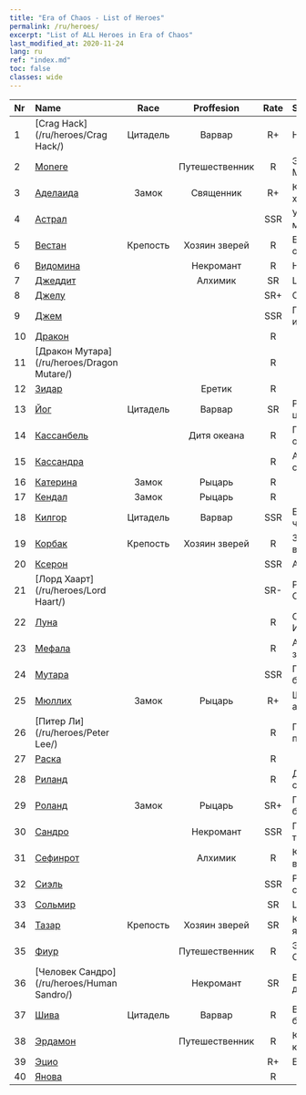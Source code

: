 ```yaml
---
title: "Era of Chaos - List of Heroes"
permalink: /ru/heroes/
excerpt: "List of ALL Heroes in Era of Chaos"
last_modified_at: 2020-11-24
lang: ru
ref: "index.md"
toc: false
classes: wide
---
```

  | Nr |    Name    |  Race   |  Proffesion   |  Rate  |    Specialty     |
  |:---|:-----------|:-------:|:-------------:|:------:|:-----------------|
  | 1 | [Crag Hack](/ru/heroes/Crag Hack/) | Цитадель | Варвар | R+ |  Наступление  |
  | 2 | [Monere](/ru/heroes/Monere/) |  | Путешественник | R |  Элементаль Мысли  |
  | 3 | [Аделаида](/ru/heroes/Adelaide/) | Замок | Священник | R+ |  Кольцо холода  |
  | 4 | [Астрал](/ru/heroes/Astral/) |  |  | SSR |  Увеличение магии  |
  | 5 | [Вестан](/ru/heroes/Wystan/) | Крепость | Хозяин зверей | R |  Болотный охотник  |
  | 6 | [Видомина](/ru/heroes/Vidomina/) |  | Некромант | R |  Некромант  |
  | 7 | [Джеддит](/ru/heroes/Jeddite/) |  | Алхимик | SR |  Цикл жизни  |
  | 8 | [Джелу](/ru/heroes/Gelu/) |  |  | SR+ |  Снайпер  |
  | 9 | [Джем](/ru/heroes/Gem/) |  |  | SSR |  Природное исцеление  |
  | 10 | [Дракон](/ru/heroes/Dracon/) |  |  | R |    |
  | 11 | [Дракон Мутара](/ru/heroes/Dragon Mutare/) |  |  | R |    |
  | 12 | [Зидар](/ru/heroes/Zydar/) |  | Еретик | R |    |
  | 13 | [Йог](/ru/heroes/Yog/) | Цитадель | Варвар | SR |  Разъяренные циклопы  |
  | 14 | [Кассанбель](/ru/heroes/Cassanbel/) |  | Дитя океана | R |  Песнь океана  |
  | 15 | [Кассандра](/ru/heroes/Kassandra/) |  |  | R |  Армия спартанцев  |
  | 16 | [Катерина](/ru/heroes/Catherine/) | Замок | Рыцарь | R |    |
  | 17 | [Кендал](/ru/heroes/Kendal/) | Замок | Рыцарь | R |    |
  | 18 | [Килгор](/ru/heroes/Kilgor/) | Цитадель | Варвар | SSR |  Боевое чудище  |
  | 19 | [Корбак](/ru/heroes/Korbac/) | Крепость | Хозяин зверей | R |  Змей в воздухе  |
  | 20 | [Ксерон](/ru/heroes/Xeron/) |  |  | SSR |  Архидьявол  |
  | 21 | [Лорд Хаарт](/ru/heroes/Lord Haart/) |  |  | SR- |  Рыцарь Смерти  |
  | 22 | [Луна](/ru/heroes/Luna/) |  |  | R |  Стена Инферно  |
  | 23 | [Мефала](/ru/heroes/Mephala/) |  |  | R |  Абсолютная защита  |
  | 24 | [Мутара](/ru/heroes/Mutare/) |  |  | SSR |  Подземелье безумия  |
  | 25 | [Мюллих](/ru/heroes/Mullich/) | Замок | Рыцарь | R+ |  Штурмовая атака  |
  | 26 | [Питер Ли](/ru/heroes/Peter Lee/) |  |  | R |  Поднятый парус  |
  | 27 | [Раска](/ru/heroes/Rashka/) |  |  | R |    |
  | 28 | [Риланд](/ru/heroes/Ryland/) |  |  | R |  Дендроид-страж  |
  | 29 | [Роланд](/ru/heroes/Roland/) | Замок | Рыцарь | SR+ |  Повышение боевого духа  |
  | 30 | [Сандро](/ru/heroes/Sandro/) |  | Некромант | SSR |  Падение тьмы  |
  | 31 | [Сефинрот](/ru/heroes/Sephinroth/) |  | Алхимик | R |  Кристальный взгляд  |
  | 32 | [Сиэль](/ru/heroes/Ciele/) |  |  | SSR |  Резонанс стихий  |
  | 33 | [Сольмир](/ru/heroes/Solmyr/) |  |  | SR |  Цепь молний  |
  | 34 | [Тазар](/ru/heroes/Tazar/) | Крепость | Хозяин зверей | SR |  Кровавая ярость  |
  | 35 | [Фиур](/ru/heroes/Fiur/) |  | Путешественник | R |  Элементаль Огня  |
  | 36 | [Человек Сандро](/ru/heroes/Human Sandro/) |  | Некромант | SR |  Бессмертная душа  |
  | 37 | [Шива](/ru/heroes/Shiva/) | Цитадель | Варвар | R |  Вестники бури  |
  | 38 | [Эрдамон](/ru/heroes/Erdamon/) |  | Путешественник | R |  Король камней  |
  | 39 | [Эцио](/ru/heroes/Ezio/) |  |  | R+ |  Братство  |
  | 40 | [Янова](/ru/heroes/Jenova/) |  |  | R |    |
